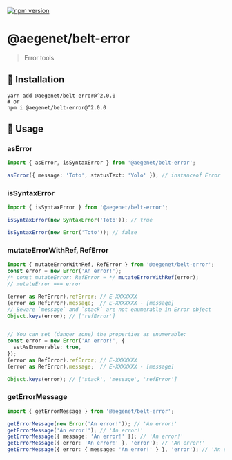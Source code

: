 [![npm version](https://img.shields.io/npm/v/@aegenet/belt-error.svg)](https://www.npmjs.com/package/@aegenet/belt-error)
<br>

# @aegenet/belt-error

> Error tools

## 💾 Installation

```shell
yarn add @aegenet/belt-error@^2.0.0
# or
npm i @aegenet/belt-error@^2.0.0
```

## 📝 Usage

### asError

```typescript
import { asError, isSyntaxError } from '@aegenet/belt-error';

asError({ message: 'Toto', statusText: 'Yolo' }); // instanceof Error
```

### isSyntaxError

```typescript
import { isSyntaxError } from '@aegenet/belt-error';

isSyntaxError(new SyntaxError('Toto')); // true

isSyntaxError(new Error('Toto')); // false
```

### mutateErrorWithRef, RefError

```typescript
import { mutateErrorWithRef, RefError } from '@aegenet/belt-error';
const error = new Error('An error!');
/* const mutateError: RefError = */ mutateErrorWithRef(error);
// mutateError === error

(error as RefError).refError; // E-XXXXXXX
(error as RefError).message;  // E-XXXXXXX - [message]
// Beware `message` and `stack` are not enumerable in Error object
Object.keys(error); // ['refError']


// You can set (danger zone) the properties as enumerable:
const error = new Error('An error!', {
  setAsEnumerable: true,
});
(error as RefError).refError; // E-XXXXXXX
(error as RefError).message;  // E-XXXXXXX - [message]

Object.keys(error); // ['stack', 'message', 'refError']
```

### getErrorMessage

```typescript
import { getErrorMessage } from '@aegenet/belt-error';

getErrorMessage(new Error('An error!')); // 'An error!'
getErrorMessage('An error!'); // 'An error!'
getErrorMessage({ message: 'An error!' }); // 'An error!'
getErrorMessage({ error: 'An error!' }, 'error'); // 'An error!'
getErrorMessage({ error: { message: 'An error!' } }, 'error'); // 'An error!'
```
